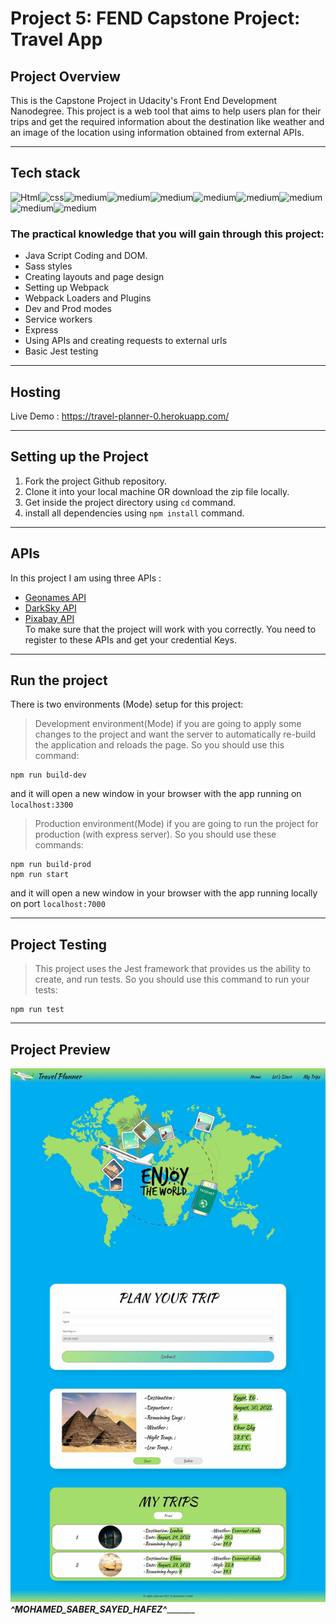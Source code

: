 # Project 5: FEND Capstone Project: Travel App


## Project Overview
This is the Capstone Project in Udacity's Front End Development Nanodegree.
This project is a web tool that aims to help users plan for their trips and get the required information about the destination 
like weather and an image of the location using information obtained from external APIs. 
_____________________________________________________________________________________________________________
## Tech stack

<img align="left" alt="Html" src="https://img.shields.io/badge/HTML5-E34F26?style=for-the-badge&logo=html5&logoColor=white"/>
<img align="left" alt="css" src="https://img.shields.io/badge/CSS3-1572B6?style=for-the-badge&logo=css3&logoColor=white"/>
<img align="left" alt="medium" src="https://img.shields.io/badge/Sass-CC6699?style=for-the-badge&logo=sass&logoColor=white" />  
<img align="left" alt="medium" src="https://img.shields.io/badge/JavaScript-F7DF1E?style=for-the-badge&logo=javascript&logoColor=black" />  
<img  alt="medium" src="https://img.shields.io/badge/Express.js-000000?style=for-the-badge&logo=express&logoColor=white" />
<img align="left" alt="medium" src="https://img.shields.io/badge/npm-CB3837?style=for-the-badge&logo=npm&logoColor=white" />  
<img align="left" alt="medium" src="https://img.shields.io/badge/Jest-C21325?style=for-the-badge&logo=jest&logoColor=white" />  
<img align="left" alt="medium" src="https://img.shields.io/badge/Git-F05032?style=for-the-badge&logo=git&logoColor=white" />  
<img align="left" alt="medium" src="https://img.shields.io/badge/Webpack-8DD6F9?style=for-the-badge&logo=webpack&logoColor=white" />  
<img  alt="medium" src="https://img.shields.io/badge/Heroku-430098?style=for-the-badge&logo=heroku&logoColor=white" />  

### The practical knowledge that you will gain through this project:
- Java Script Coding and DOM.
- Sass styles
- Creating layouts and page design
- Setting up Webpack 
- Webpack Loaders and Plugins
- Dev and Prod modes
- Service workers
- Express
- Using APIs and creating requests to external urls
- Basic Jest testing
_____________________________________________________________________________________________________________
## Hosting
Live Demo : https://travel-planner-0.herokuapp.com/
_____________________________________________________________________________________________________________
## Setting up the Project
1. Fork the project Github repository.
2. Clone it into your local machine OR download the zip file locally.
3. Get inside the project directory using `cd` command.
4. install all dependencies using `npm install` command.
_____________________________________________________________________________________________________________
## APIs
In this project I am using three APIs :
- [Geonames API](http://www.geonames.org/export/web-services.html)
- [DarkSky API](https://darksky.net/dev)
- [Pixabay API](https://pixabay.com/api/docs/)<br>
To make sure that the project will work with you correctly. You need to register to these APIs and get your credential Keys.
_____________________________________________________________________________________________________________
## Run the project
There is two environments (Mode) setup for this project:
> Development environment(Mode)
if you are going to apply some changes to the project and want the server to automatically re-build the application and reloads the page.
So you should use this command:
```
npm run build-dev
``` 
and it will open a new window in your browser with the app running on `localhost:3300`

> Production environment(Mode)
if you are going to run the project for production (with express server). 
So you should use these commands:
```
npm run build-prod
npm run start
```
and it will open a new window in your browser with the app running locally on port `localhost:7000`
_____________________________________________________________________________________________________________
## Project Testing
> This project uses the Jest framework that provides us the ability to create, and run tests.
So you should use this command to run your tests:
```
npm run test
```
_____________________________________________________________________________________________________________

## Project Preview  
![Screenshote for web page](Project_Review.jpg) 
_____________________________________^MOHAMED_SABER_SAYED_HAFEZ^____________________________________________
